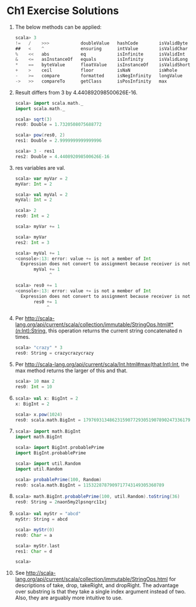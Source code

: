 # Ch1 Exercise Solutions
1. The below methods can be applied:  
    ```scala
    scala> 3                 
    !=   /    >>>            doubleValue   hashCode        isValidByte    min          synchronized     toHexString     unary_-      
    ##   <    ^              ensuring      intValue        isValidChar    ne           to               toInt           unary_~      
    %    <<   abs            eq            isInfinite      isValidInt     notify       toBinaryString   toLong          underlying   
    &    <=   asInstanceOf   equals        isInfinity      isValidLong    notifyAll    toByte           toOctalString   until        
    *    ==   byteValue      floatValue    isInstanceOf    isValidShort   round        toChar           toRadians       wait         
    +    >    ceil           floor         isNaN           isWhole        self         toDegrees        toShort         |            
    -    >=   compare        formatted     isNegInfinity   longValue      shortValue   toDouble         toString        →            
    ->   >>   compareTo      getClass      isPosInfinity   max            signum       toFloat          unary_+                      
    ```
2. Result differs from 3 by 4.440892098500626E-16.
    ```scala
    scala> import scala.math._
    import scala.math._

    scala> sqrt(3)
    res0: Double = 1.7320508075688772

    scala> pow(res0, 2)
    res1: Double = 2.9999999999999996

    scala> 3 - res1
    res2: Double = 4.440892098500626E-16
    ```
3. res variables are val.
    ```scala
    scala> var myVar = 2
    myVar: Int = 2

    scala> val myVal = 2
    myVal: Int = 2

    scala> 2
    res0: Int = 2

    scala> myVar += 1

    scala> myVar
    res2: Int = 3

    scala> myVal += 1
    <console>:13: error: value += is not a member of Int
      Expression does not convert to assignment because receiver is not assignable.
           myVal += 1
                 ^

    scala> res0 += 1
    <console>:13: error: value += is not a member of Int
      Expression does not convert to assignment because receiver is not assignable.
           res0 += 1
                ^
    ```
4. Per http://scala-lang.org/api/current/scala/collection/immutable/StringOps.html#*(n:Int):String, this operation returns the current string concatenated n times.
	```scala
	scala> "crazy" * 3
	res0: String = crazycrazycrazy
	```
5. Per http://scala-lang.org/api/current/scala/Int.html#max(that:Int):Int, the max method returns the larger of this and that.
	```scala
	scala> 10 max 2
	res0: Int = 10
	```
6. 
	```scala
	scala> val x: BigInt = 2
	x: BigInt = 2

	scala> x.pow(1024)
	res0: scala.math.BigInt = 179769313486231590772930519078902473361797697894230657273430081157732675805500963132708477322407536021120113879871393357658789768814416622492847430639474124377767893424865485276302219601246094119453082952085005768838150682342462881473913110540827237163350510684586298239947245938479716304835356329624224137216
	```
7.  
	```scala
	scala> import math.BigInt
	import math.BigInt

	scala> import BigInt.probablePrime
	import BigInt.probablePrime

	scala> import util.Random
	import util.Random

	scala> probablePrime(100, Random)
	res0: scala.math.BigInt = 1153228787909717743149305360789
	```
8. 
	```scala
	scala> math.BigInt.probablePrime(100, util.Random).toString(36)
	res0: String = 2naon5my2lpsnqrc11xj
	```
9. 
	```scala
	scala> val myStr = "abcd"
	myStr: String = abcd

	scala> myStr(0)
	res0: Char = a

	scala> myStr.last
	res1: Char = d

	scala> 
	```
10. See http://scala-lang.org/api/current/scala/collection/immutable/StringOps.html for descriptions of take, drop, takeRight, and dropRight. The advantage over substring is that they take a single index argument instead of two. Also, they are arguably more intuitive to use.

